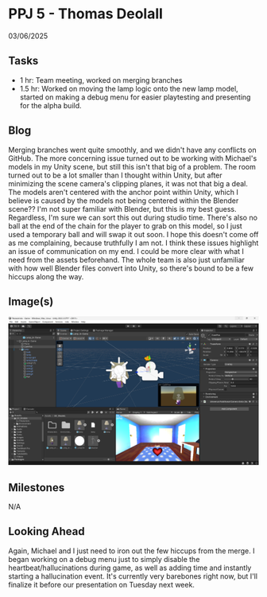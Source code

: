 # PPJ 5 - Thomas Deolall
03/06/2025

## Tasks
- 1 hr: Team meeting, worked on merging branches
- 1.5 hr: Worked on moving the lamp logic onto the new lamp model, started on making a debug menu for easier playtesting and presenting for the alpha build.

## Blog
Merging branches went quite smoothly, and we didn't have any conflicts on GitHub. The more concerning issue turned out to be working with Michael's models in my Unity scene, but still this isn't that big of a problem. The room turned out to be a lot smaller than I thought within Unity, but after minimizing the scene camera's clipping planes, it was not that big a deal. The models aren't centered with the anchor point within Unity, which I believe is caused by the models not being centered within the Blender scene?? I'm not super familiar with Blender, but this is my best guess. Regardless, I'm sure we can sort this out during studio time. There's also no ball at the end of the chain for the player to grab on this model, so I just used a temporary ball and will swap it out soon. 
I hope this doesn't come off as me complaining, because truthfully I am not. I think these issues highlight an issue of communication on my end. I could be more clear with what I need from the assets beforehand. The whole team is also just unfamiliar with how well Blender files convert into Unity, so there's bound to be a few hiccups along the way.


## Image(s)
![image](assets/ppj5.png)

## Milestones
N/A

## Looking Ahead
Again, Michael and I just need to iron out the few hiccups from the merge. I began working on a debug menu just to simply disable the heartbeat/hallucinations during game, as well as adding time and instantly starting a hallucination event. It's currently very barebones right now, but I'll finalize it before our presentation on Tuesday next week.
